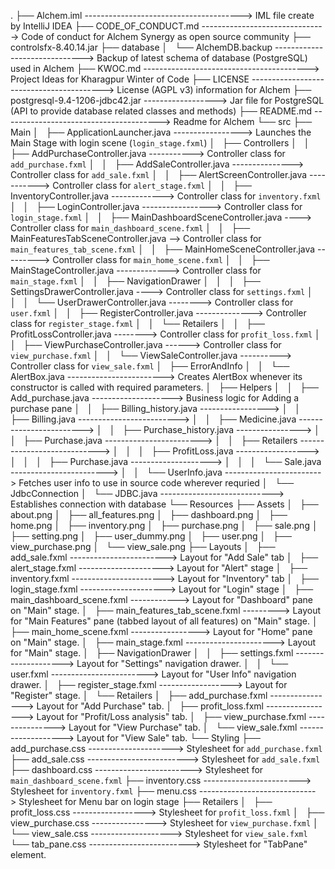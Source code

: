 .
├── Alchem.iml ---------------------------------------> IML file create by IntelliJ IDEA
├── CODE_OF_CONDUCT.md -------------------------------> Code of conduct for Alchem Synergy as open source community
├── controlsfx-8.40.14.jar
├── database
│   └── AlchemDB.backup ------------------------------> Backup of latest schema of database (PostgreSQL) used in Alchem
├── KWOC.md  -----------------------------------------> Project Ideas for Kharagpur Winter of Code
├── LICENSE  -----------------------------------------> License (AGPL v3) information for Alchem
├── postgresql-9.4-1206-jdbc42.jar  ------------------> Jar file for PostgreSQL (API to provide database related classes and methods)
├── README.md  ---------------------------------------> Readme for Alchem
└── src
    ├── Main
    │   ├── ApplicationLauncher.java -----------------> Launches the Main Stage with login scene (`login_stage.fxml`)
    │   ├── Controllers
    │   │   ├── AddPurchaseController.java -----------> Controller class for `add_purchase.fxml`
    │   │   ├── AddSaleController.java ---------------> Controller class for `add_sale.fxml`
    │   │   ├── AlertScreenController.java -----------> Controller class for `alert_stage.fxml`
    │   │   ├── InventoryController.java -------------> Controller class for `inventory.fxml`
    │   │   ├── LoginController.java -----------------> Controller class for `login_stage.fxml`
    │   │   ├── MainDashboardSceneController.java ----> Controller class for `main_dashboard_scene.fxml`
    │   │   ├── MainFeaturesTabSceneController.java --> Controller class for `main_features_tab_scene.fxml`
    │   │   ├── MainHomeSceneController.java ---------> Controller class for `main_home_scene.fxml`
    │   │   ├── MainStageController.java -------------> Controller class for `main_stage.fxml`
    │   │   ├── NavigationDrawer
    │   │   │   ├── SettingsDrawerController.java ----> Controller class for `settings.fxml`
    │   │   │   └── UserDrawerController.java --------> Controller class for `user.fxml`
    │   │   ├── RegisterController.java --------------> Controller class for `register_stage.fxml`
    │   │   └── Retailers
    │   │       ├── ProfitLossController.java --------> Controller class for `profit_loss.fxml`
    │   │       ├── ViewPurchaseController.java ------> Controller class for `view_purchase.fxml`
    │   │       └── ViewSaleController.java ----------> Controller class for `view_sale.fxml`
    │   ├── ErrorAndInfo
    │   │   └── AlertBox.java ------------------------> Creates AlertBox whenever its constructor is called with required parameters.
    │   ├── Helpers
    │   │   ├── Add_purchase.java --------------------> Business logic for Adding a purchase pane
    │   │   ├── Billing_history.java -----------------> 
    │   │   ├── Billing.java ------------------------->
    │   │   ├── Medicine.java ------------------------>
    │   │   ├── Purchase_history.java ---------------->
    │   │   ├── Purchase.java ------------------------>
    │   │   ├── Retailers ---------------------------->
    │   │   │   ├── ProfitLoss.java ------------------>
    │   │   │   ├── Purchase.java -------------------->
    │   │   │   └── Sale.java ------------------------>
    │   │   └── UserInfo.java ------------------------> Fetches user info to use in source code wherever requried
    │   └── JdbcConnection
    │       └── JDBC.java ----------------------------> Establishes connection with database
    └── Resources
        ├── Assets
        │   ├── about.png
        │   ├── all_features.png
        │   ├── dashboard.png
        │   ├── home.png
        │   ├── inventory.png
        │   ├── purchase.png
        │   ├── sale.png
        │   ├── setting.png
        │   ├── user_dummy.png
        │   ├── user.png
        │   ├── view_purchase.png
        │   └── view_sale.png
        ├── Layouts
        │   ├── add_sale.fxml ------------------------> Layout for "Add Sale" tab
        │   ├── alert_stage.fxml ---------------------> Layout for "Alert" stage
        │   ├── inventory.fxml -----------------------> Layout for "Inventory" tab
        │   ├── login_stage.fxml ---------------------> Layout for "Login" stage
        │   ├── main_dashboard_scene.fxml ------------> Layout for "Dashboard" pane on "Main" stage.
        │   ├── main_features_tab_scene.fxml ---------> Layout for "Main Features" pane (tabbed layout of all features) on "Main" stage.
        │   ├── main_home_scene.fxml -----------------> Layout for "Home" pane on "Main" stage.
        │   ├── main_stage.fxml ----------------------> Layout for "Main" stage.
        │   ├── NavigationDrawer
        │   │   ├── settings.fxml --------------------> Layout for "Settings" navigation drawer.
        │   │   └── user.fxml ------------------------> Layout for "User Info" navigation drawer.
        │   ├── register_stage.fxml ------------------> Layout for "Register" stage.
        │   └── Retailers
        │       ├── add_purchase.fxml ----------------> Layout for "Add Purchase" tab.
        │       ├── profit_loss.fxml -----------------> Layout for "Profit/Loss analysis" tab.
        │       ├── view_purchase.fxml ---------------> Layout for "View Purchase" tab.
        │       └── view_sale.fxml -------------------> Layout for "View Sale" tab.
        └── Styling
            ├── add_purchase.css ---------------------> Stylesheet for `add_purchase.fxml`
            ├── add_sale.css -------------------------> Stylesheet for `add_sale.fxml`
            ├── dashboard.css ------------------------> Stylesheet for `main_dashboard_scene.fxml`
            ├── inventory.css ------------------------> Stylesheet for `inventory.fxml`
            ├── menu.css -----------------------------> Stylesheet for Menu bar on login stage
            ├── Retailers 
            │   ├── profit_loss.css ------------------> Stylesheet for `profit_loss.fxml`
            │   ├── view_purchase.css ----------------> Stylesheet for `view_purchase.fxml`
            │   └── view_sale.css --------------------> Stylesheet for `view_sale.fxml`
            └── tab_pane.css -------------------------> Stylesheet for "TabPane" element.

